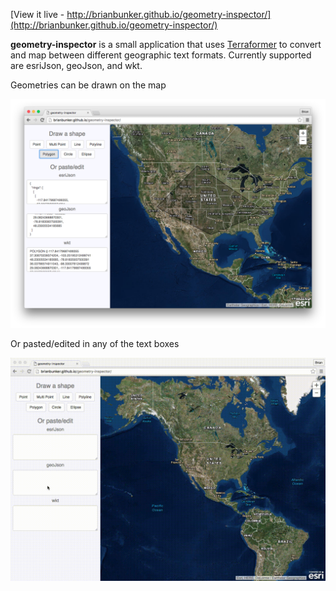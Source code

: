 [View it live - http://brianbunker.github.io/geometry-inspector/](http://brianbunker.github.io/geometry-inspector/)

**geometry-inspector** is a small application that uses [Terraformer](http://terraformer.io/) to convert and map between different geographic text formats. Currently supported are esriJson, geoJson, and wkt.

Geometries can be drawn on the map

![draw geometry](https://github.com/BrianBunker/geometry-inspector/blob/master/assets/geometry-inspector_polygon.png)

Or pasted/edited in any of the text boxes

![paste geometry](https://github.com/BrianBunker/geometry-inspector/blob/master/assets/geometry-inspector_paste_geoJson.gif)
